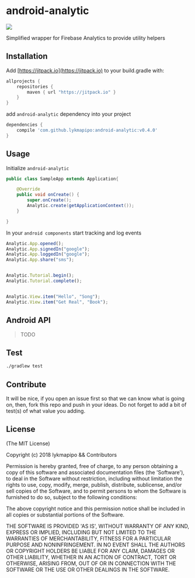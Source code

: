 android-analytic
=======================

[![](https://jitpack.io/v/lykmapipo/android-analytic.svg)](https://jitpack.io/#lykmapipo/android-analytic)

Simplified wrapper for Firebase Analytics to provide utility helpers

## Installation
Add [https://jitpack.io](https://jitpack.io) to your build.gradle with:
```gradle
allprojects {
    repositories {
        maven { url "https://jitpack.io" }
    }
}
```
add `android-analytic` dependency into your project

```gradle
dependencies {
    compile 'com.github.lykmapipo:android-analytic:v0.4.0'
}
```

## Usage

Initialize `android-analytic`

```java
public class SampleApp extends Application{

    @Override
    public void onCreate() {
        super.onCreate();
        Analytic.create(getApplicationContext());
    }

}
```

In your `android components` start tracking and log events

```js
Analytic.App.opened();
Analytic.App.signedIn("google");
Analytic.App.loggedIn("google");
Analytic.App.share("sms");


Analytic.Tutorial.begin();
Analytic.Tutorial.complete();


Analytic.View.item("Hello", "Song");
Analytic.View.item("Get Real", "Book");


```

## Android API

> TODO


## Test
```sh
./gradlew test
```

## Contribute
It will be nice, if you open an issue first so that we can know what is going on, then, fork this repo and push in your ideas.
Do not forget to add a bit of test(s) of what value you adding.

## License

(The MIT License)

Copyright (c) 2018 lykmapipo && Contributors

Permission is hereby granted, free of charge, to any person obtaining
a copy of this software and associated documentation files (the
'Software'), to deal in the Software without restriction, including
without limitation the rights to use, copy, modify, merge, publish,
distribute, sublicense, and/or sell copies of the Software, and to
permit persons to whom the Software is furnished to do so, subject to
the following conditions:

The above copyright notice and this permission notice shall be
included in all copies or substantial portions of the Software.

THE SOFTWARE IS PROVIDED 'AS IS', WITHOUT WARRANTY OF ANY KIND,
EXPRESS OR IMPLIED, INCLUDING BUT NOT LIMITED TO THE WARRANTIES OF
MERCHANTABILITY, FITNESS FOR A PARTICULAR PURPOSE AND NONINFRINGEMENT.
IN NO EVENT SHALL THE AUTHORS OR COPYRIGHT HOLDERS BE LIABLE FOR ANY
CLAIM, DAMAGES OR OTHER LIABILITY, WHETHER IN AN ACTION OF CONTRACT,
TORT OR OTHERWISE, ARISING FROM, OUT OF OR IN CONNECTION WITH THE
SOFTWARE OR THE USE OR OTHER DEALINGS IN THE SOFTWARE.
